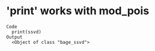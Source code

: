 # 'print' works with mod_pois

    Code
      print(ssvd)
    Output
      <Object of class "bage_ssvd">

